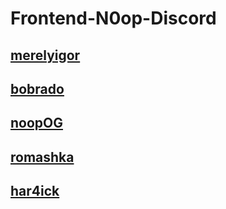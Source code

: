 # Frontend-N0op-Discord


## [merelyigor](https://merelyigor.github.io/Frontend-N0op-Discord/merelyigor/)

## [bobrado](https://merelyigor.github.io/Frontend-N0op-Discord/bobrado/)

## [noopOG](https://merelyigor.github.io/Frontend-N0op-Discord/noopOG/)

## [romashka](https://merelyigor.github.io/Frontend-N0op-Discord/romashka/)

## [har4ick](https://merelyigor.github.io/Frontend-N0op-Discord/har4ick/)
